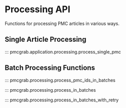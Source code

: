 # Processing API

Functions for processing PMC articles in various ways.

## Single Article Processing

::: pmcgrab.application.processing.process_single_pmc

## Batch Processing Functions

::: pmcgrab.processing.process_pmc_ids_in_batches

::: pmcgrab.processing.process_in_batches

::: pmcgrab.processing.process_in_batches_with_retry
